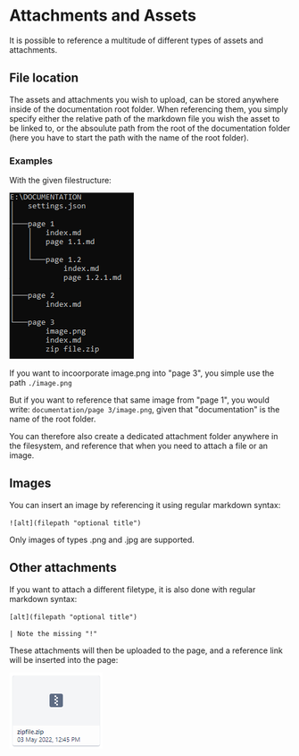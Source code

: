# Attachments and Assets
It is possible to reference a multitude of different types of assets and attachments. 

## File location
The assets and attachments you wish to upload, can be stored anywhere inside of the documentation root folder. When referencing them, you simply specify either the relative path of the markdown file you wish the asset to be linked to, or the absoulute path from the root of the documentation folder (here you have to start the path with the name of the root folder).

### Examples
With the given filestructure:

![filestructure](../images/filestructure.PNG)

If you want to incoorporate image.png into "page 3", you simple use the path `./image.png`

But if you want to reference that same image from "page 1", you would write: `documentation/page 3/image.png`, given that "documentation" is the name of the root folder.

You can therefore also create a dedicated attachment folder anywhere in the filesystem, and reference that when you need to attach a file or an image.

## Images
You can insert an image by referencing it using regular markdown syntax:

`![alt](filepath "optional title")`

Only images of types .png and .jpg are supported.

## Other attachments
If you want to attach a different filetype, it is also done with regular markdown syntax:

`[alt](filepath "optional title")`

    | Note the missing "!"

These attachments will then be uploaded to the page, and a reference link will be inserted into the page:

![attachment](../images/attachment.PNG)